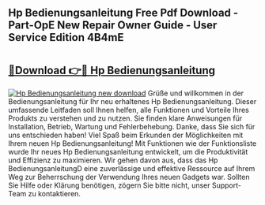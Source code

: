 ## Hp Bedienungsanleitung Free Pdf Download - Part-OpE New Repair Owner Guide - User Service Edition 4B4mE

# <h2><a href="http://df36gd8.blite.top/?on=Hp+Bedienungsanleitung">🔗Download 👉🔴 Hp Bedienungsanleitung</a></h2>

[![Hp Bedienungsanleitung new download](https://i.imgur.com/lujVjoI.png)](http://df36gd8.blite.top/?on=Hp+Bedienungsanleitung)
Grüße und willkommen in der Bedienungsanleitung für Ihr neu erhaltenes Hp Bedienungsanleitung. Dieser umfassende Leitfaden soll Ihnen helfen, alle Funktionen und Vorteile Ihres Produkts zu verstehen und zu nutzen. Sie finden klare Anweisungen für Installation, Betrieb, Wartung und Fehlerbehebung. Danke, dass Sie sich für uns entschieden haben! Viel Spaß beim Erkunden der Möglichkeiten mit Ihrem neuen Hp Bedienungsanleitung! Mit Funktionen wie der Funktionsliste wurde Ihr neues Hp Bedienungsanleitung entwickelt, um die Produktivität und Effizienz zu maximieren. Wir gehen davon aus, dass das Hp BedienungsanleitungD eine zuverlässige und effektive Ressource auf Ihrem Weg zur Beherrschung der Verwendung Ihres neuen Gadgets war. Sollten Sie Hilfe oder Klärung benötigen, zögern Sie bitte nicht, unser Support-Team zu kontaktieren.
